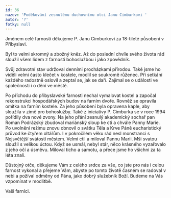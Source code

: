 ```yaml
---
id: 36
nazev: 'Poděkování zesnulému duchovnímu otci Janu Cimburkovi '
autor: '?'
fotky: null
---
```

Jménem celé farnosti děkujeme P. Janu Cimburkovi za 18-tileté působení v Přibyslavi.
<p>
Byl to velmi skromný a zbožný kněz. Až do poslední chvíle svého života rád sloužil všem lidem z farnosti bohoslužbou i jako zpovědník.
<p>
Svůj zdravotní stav udržoval denními procházkami přírodou. Také jsme ho viděli velmi často klečet v kostele, modlil se soukromě růženec. Při setkání každého radostně oslovil a zeptal se, jak se daří. Zajímal se o události ve společnosti i o dění ve městě.
<p>
Po příchodu do přibyslavské farnosti nechal vymalovat kostel a započal rekonstrukci hospodářských budov na farním dvoře. Rovněž se opravila omítka na farním kostele. Za jeho působení byla opravena kaple, aby sloužila v zimě pro bohoslužby. Také z iniciativy P. Cimburka se v roce 1994 pořídily dva nové zvony. Na jeho přání zesnulý akademický sochař pan Roman Podrázský zbudoval mariánský sloup ke cti a chvále Panny Marie. Po uvolnění režimu znovu obnovil o svátku Těla a Krve Páně eucharistický průvod ke čtyřem oltářům. I v pokročilém věku rád nesl monstranci s Nejsvětější svátostí městem. Velmi ctil a miloval Pannu Marii. Mši svatou sloužil s velikou úctou. Když se usmál, nebyl stár, něco krásného vyzařovalo z jeho očí a úsměvu. Miloval ticho a samotu, a přece jsme ho všichni za ta léta znali.
<p>
Důstojný otče, děkujeme Vám z celého srdce za vše, co jste pro nás i celou farnost vykonal a přejeme Vám, abyste po tomto životě časném se radoval v nebi a požíval odměny od Pána, jako dobrý služebník Boží. Budeme na Vás vzpomínat v modlitbě.
<p>
Vaši farníci.
